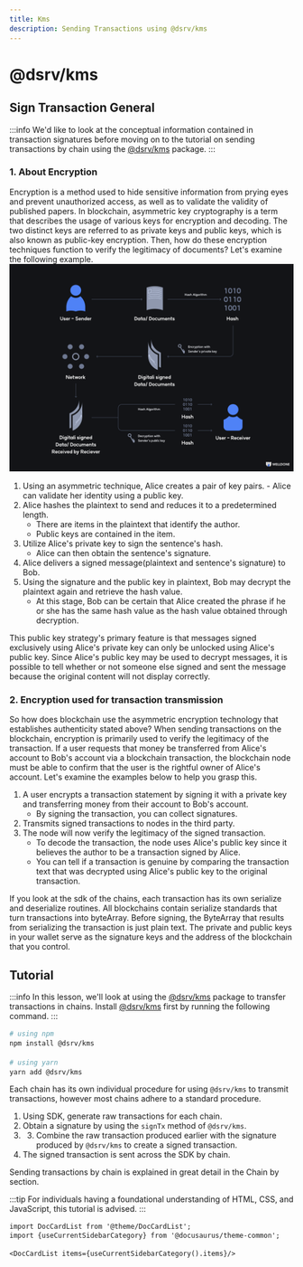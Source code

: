 ```yaml
---
title: Kms
description: Sending Transactions using @dsrv/kms
---
```


# @dsrv/kms

## Sign Transaction General

:::info
We'd like to look at the conceptual information contained in transaction signatures before moving on to the tutorial on sending transactions by chain using the [@dsrv/kms](https://www.npmjs.com/package/@dsrv/kms) package.
:::

### 1. About Encryption

Encryption is a method used to hide sensitive information from prying eyes and prevent unauthorized access, as well as to validate the validity of published papers. In blockchain, asymmetric key cryptography is a term that describes the usage of various keys for encryption and decoding. The two distinct keys are referred to as private keys and public keys, which is also known as public-key encryption. Then, how do these encryption techniques function to verify the legitimacy of documents? Let's examine the following example.
![kms-tutorial](./img/kms-tutorial.png 'kms-tutorial')

1. Using an asymmetric technique, Alice creates a pair of key pairs. - Alice can validate her identity using a public key.
2. Alice hashes the plaintext to send and reduces it to a predetermined length.
   - There are items in the plaintext that identify the author.
   - Public keys are contained in the item.
3. Utilize Alice's private key to sign the sentence's hash.
   - Alice can then obtain the sentence's signature.
4. Alice delivers a signed message(plaintext and sentence's signature) to Bob.
5. Using the signature and the public key in plaintext, Bob may decrypt the plaintext again and retrieve the hash value.
   - At this stage, Bob can be certain that Alice created the phrase if he or she has the same hash value as the hash value obtained through decryption.

This public key strategy's primary feature is that messages signed exclusively using Alice's private key can only be unlocked using Alice's public key. Since Alice's public key may be used to decrypt messages, it is possible to tell whether or not someone else signed and sent the message because the original content will not display correctly.

### 2. Encryption used for transaction transmission

So how does blockchain use the asymmetric encryption technology that establishes authenticity stated above? When sending transactions on the blockchain, encryption is primarily used to verify the legitimacy of the transaction. If a user requests that money be transferred from Alice's account to Bob's account via a blockchain transaction, the blockchain node must be able to confirm that the user is the rightful owner of Alice's account. Let's examine the examples below to help you grasp this.

1. A user encrypts a transaction statement by signing it with a private key and transferring money from their account to Bob's account.
   - By signing the transaction, you can collect signatures.
2. Transmits signed transactions to nodes in the third party.
3. The node will now verify the legitimacy of the signed transaction.
   - To decode the transaction, the node uses Alice's public key since it believes the author to be a transaction signed by Alice.
   - You can tell if a transaction is genuine by comparing the transaction text that was decrypted using Alice's public key to the original transaction.

If you look at the sdk of the chains, each transaction has its own serialize and deserialize routines. All blockchains contain serialize standards that turn transactions into byteArray. Before signing, the ByteArray that results from serializing the transaction is just plain text. The private and public keys in your wallet serve as the signature keys and the address of the blockchain that you control.

## Tutorial

:::info
In this lesson, we'll look at using the [@dsrv/kms](https://www.npmjs.com/package/@dsrv/kms) package to transfer transactions in chains. Install [@dsrv/kms](https://www.npmjs.com/package/@dsrv/kms) first by running the following command.
:::

```bash
# using npm
npm install @dsrv/kms

# using yarn
yarn add @dsrv/kms
```

Each chain has its own individual procedure for using `@dsrv/kms` to transmit transactions, however most chains adhere to a standard procedure.

1. Using SDK, generate raw transactions for each chain.
2. Obtain a signature by using the `signTx` method of `@dsrv/kms`.
3. 3. Combine the raw transaction produced earlier with the signature produced by `@dsrv/kms` to create a signed transaction.
4. The signed transaction is sent across the SDK by chain.

Sending transactions by chain is explained in great detail in the Chain by section.

:::tip
For individuals having a foundational understanding of HTML, CSS, and JavaScript, this tutorial is advised.
:::

```mdx-code-block
import DocCardList from '@theme/DocCardList';
import {useCurrentSidebarCategory} from '@docusaurus/theme-common';

<DocCardList items={useCurrentSidebarCategory().items}/>
```
